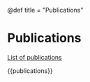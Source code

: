 @def title = "Publications"

# Publications

[List of publications](https://ir.cwi.nl/#facet=affiliation_label_partOf:Scientific%20Computing)

{{publications}}
